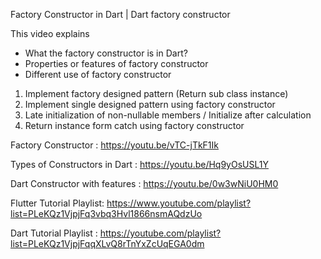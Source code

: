 Factory Constructor in Dart | Dart factory constructor

This video explains 
- What the factory constructor is in Dart?
- Properties or features of factory constructor
- Different use of factory constructor
1) Implement factory designed pattern (Return sub class instance)
2) Implement single designed pattern using factory constructor
3) Late initialization of non-nullable members / Initialize after calculation
4) Return instance form catch using factory constructor

Factory Constructor : https://youtu.be/vTC-jTkF1Ik

Types of Constructors in Dart : https://youtu.be/Hq9yOsUSL1Y

Dart Constructor with features : https://youtu.be/0w3wNiU0HM0

Flutter Tutorial Playlist: https://www.youtube.com/playlist?list=PLeKQz1VjpjFq3vbq3Hvl1866nsmAQdzUo

Dart Tutorial Playlist : https://youtube.com/playlist?list=PLeKQz1VjpjFqqXLvQ8rTnYxZcUqEGA0dm
